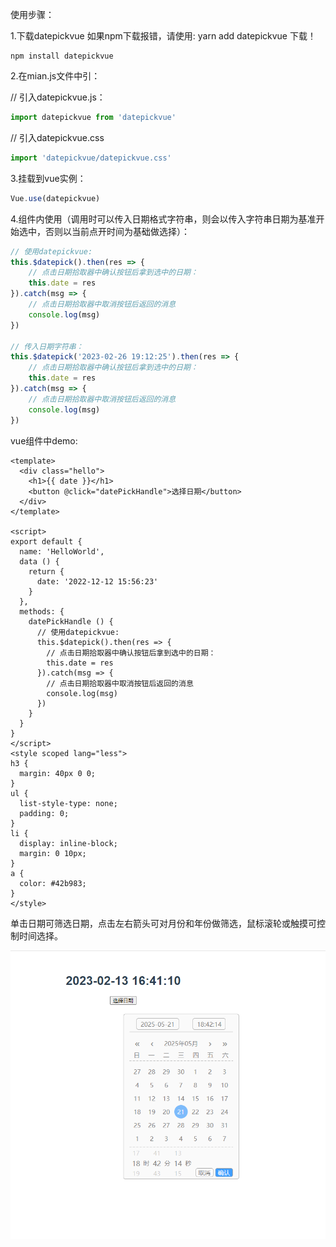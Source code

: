 使用步骤：

1.下载datepickvue   如果npm下载报错，请使用: yarn add datepickvue 下载！

```
npm install datepickvue 
```

2.在mian.js文件中引：

// 引入datepickvue.js：

```js
import datepickvue from 'datepickvue'
```

// 引入datepickvue.css

```js
import 'datepickvue/datepickvue.css'
```

3.挂载到vue实例：

```js
Vue.use(datepickvue)
```

4.组件内使用（调用时可以传入日期格式字符串，则会以传入字符串日期为基准开始选中，否则以当前点开时间为基础做选择）：

```js
// 使用datepickvue:
this.$datepick().then(res => {
	// 点击日期拾取器中确认按钮后拿到选中的日期：
	this.date = res
}).catch(msg => {
	// 点击日期拾取器中取消按钮后返回的消息
	console.log(msg)
})

// 传入日期字符串：
this.$datepick('2023-02-26 19:12:25').then(res => {
	// 点击日期拾取器中确认按钮后拿到选中的日期：
	this.date = res
}).catch(msg => {
	// 点击日期拾取器中取消按钮后返回的消息
	console.log(msg)
})
```

vue组件中demo:

```vue
<template>
  <div class="hello">
    <h1>{{ date }}</h1>
    <button @click="datePickHandle">选择日期</button>
  </div>
</template>

<script>
export default {
  name: 'HelloWorld',
  data () {
    return {
      date: '2022-12-12 15:56:23'
    }
  },
  methods: {
    datePickHandle () {
      // 使用datepickvue:
      this.$datepick().then(res => {
        // 点击日期拾取器中确认按钮后拿到选中的日期：
        this.date = res
      }).catch(msg => {
        // 点击日期拾取器中取消按钮后返回的消息
        console.log(msg)
      })
    }
  }
}
</script>
<style scoped lang="less">
h3 {
  margin: 40px 0 0;
}
ul {
  list-style-type: none;
  padding: 0;
}
li {
  display: inline-block;
  margin: 0 10px;
}
a {
  color: #42b983;
}
</style>

```

单击日期可筛选日期，点击左右箭头可对月份和年份做筛选，鼠标滚轮或触摸可控制时间选择。

![](./readmeimg.png)